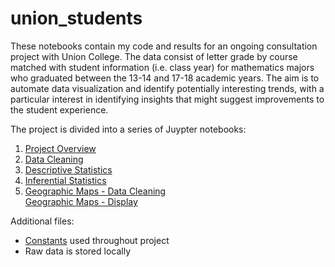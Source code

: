 # union_students
These notebooks contain my code and results for an ongoing consultation project with Union College. The data consist of letter
grade by course matched with student information (i.e. class year) for mathematics majors who graduated between the 13-14 and 17-18
academic years. The aim is to automate data visualization and identify potentially interesting trends, with a particular interest
in identifying insights that might suggest improvements to the student experience.

The project is divided into a series of Juypter notebooks:
1. [Project Overview](nb01_overview.ipynb)
2. [Data Cleaning](nb02_cleaning.ipynb)
3. [Descriptive Statistics](nb03_descriptive_stats.ipynb)
4. [Inferential Statistics](nb04_hypothesis_testing.ipynb)
5. [Geographic Maps - Data Cleaning](nb05a_map_data.ipynb)<br>
   [Geographic Maps - Display](nb05b_map_display.ipynb)

Additional files:
* [Constants](union_constants.py) used throughout project 
* Raw data is stored locally
